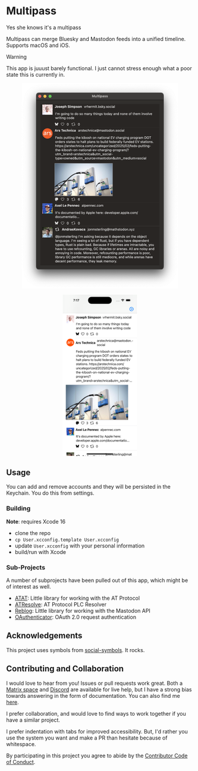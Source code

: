 # Multipass
Yes she knows it's a multipass

Multipass can merge Bluesky and Mastodon feeds into a unified timeline. Supports macOS and iOS.

> [!WARNING]
> This app is juuust barely functional. I just cannot stress enough what a poor state this is currently in.

<p align="center">
  <img src="assets/timeline-macos.png" width="420" title="Timeline screenshot for macOS">
</p>
<p align="center">
  <img src="assets/timeline-ios.png" width="200" title="Timeline screenshot for iOS">
</p>

## Usage

You can add and remove accounts and they will be persisted in the Keychain. You do this from settings.

### Building

**Note**: requires Xcode 16

- clone the repo
- `cp User.xcconfig.template User.xcconfig`
- update `User.xcconfig` with your personal information
- build/run with Xcode

### Sub-Projects

A number of subprojects have been pulled out of this app, which might be of interest as well.

- [ATAT](https://github.com/mattmassicotte/ATAT): Little library for working with the AT Protocol
- [ATResolve](https://github.com/mattmassicotte/ATResolve): AT Protocol PLC Resolver
- [Reblog](https://github.com/mattmassicotte/Reblog): Little library for working with the Mastodon API
- [OAuthenticator](https://github.com/ChimeHQ/OAuthenticator): OAuth 2.0 request authentication

## Acknowledgements 

This project uses symbols from [social-symbols](https://github.com/jeremieb/social-symbols). It rocks.

## Contributing and Collaboration

I would love to hear from you! Issues or pull requests work great. Both a [Matrix space][matrix] and [Discord][discord] are available for live help, but I have a strong bias towards answering in the form of documentation. You can also find me [here](https://www.massicotte.org/about).

I prefer collaboration, and would love to find ways to work together if you have a similar project.

I prefer indentation with tabs for improved accessibility. But, I'd rather you use the system you want and make a PR than hesitate because of whitespace.

By participating in this project you agree to abide by the [Contributor Code of Conduct](CODE_OF_CONDUCT.md).

[matrix]: https://matrix.to/#/%23chimehq%3Amatrix.org
[matrix badge]: https://img.shields.io/matrix/chimehq%3Amatrix.org?label=Matrix
[discord]: https://discord.gg/esFpX6sErJ
